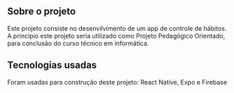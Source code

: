 ## Sobre o projeto
Este projeto consiste no desenvilvimento de um app de controle de hábitos.
A principio este projeto seria utilizado como Projeto Pedagógico Orientado,
para conclusão do curso técnico em informática.

## Tecnologias usadas
Foram usadas para construção deste projeto: React Native, Expo e Firebase
